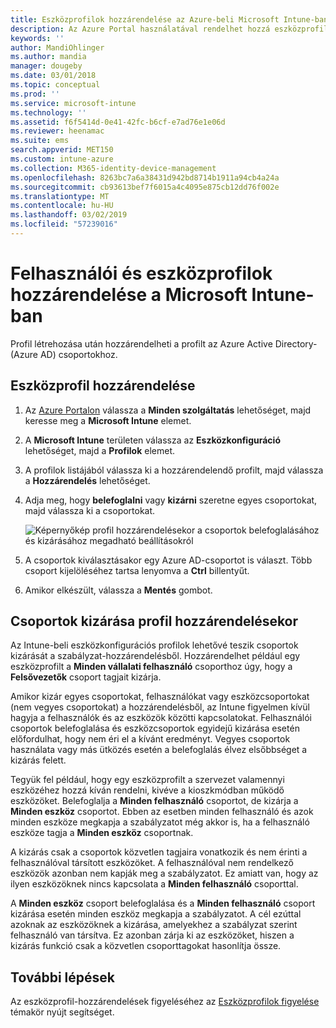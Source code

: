 ```yaml
---
title: Eszközprofilok hozzárendelése az Azure-beli Microsoft Intune-ban | Microsoft Docs
description: Az Azure Portal használatával rendelhet hozzá eszközprofilokat és szabályzatokat a felhasználókhoz és eszközökhöz. Útmutató ahhoz, hogyan zárhat ki csoportokat egy profil-hozzárendelésből a Microsoft InTune-ban.
keywords: ''
author: MandiOhlinger
ms.author: mandia
manager: dougeby
ms.date: 03/01/2018
ms.topic: conceptual
ms.prod: ''
ms.service: microsoft-intune
ms.technology: ''
ms.assetid: f6f5414d-0e41-42fc-b6cf-e7ad76e1e06d
ms.reviewer: heenamac
ms.suite: ems
search.appverid: MET150
ms.custom: intune-azure
ms.collection: M365-identity-device-management
ms.openlocfilehash: 8263bc7a6a38431d942bd8714b1911a94cb4a24a
ms.sourcegitcommit: cb93613bef7f6015a4c4095e875cb12dd76f002e
ms.translationtype: MT
ms.contentlocale: hu-HU
ms.lasthandoff: 03/02/2019
ms.locfileid: "57239016"
---
```

# <a name="assign-user-and-device-profiles-in-microsoft-intune"></a>Felhasználói és eszközprofilok hozzárendelése a Microsoft Intune-ban

Profil létrehozása után hozzárendelheti a profilt az Azure Active Directory- (Azure AD) csoportokhoz.

## <a name="assign-a-device-profile"></a>Eszközprofil hozzárendelése

1. Az [Azure Portalon](https://portal.azure.com) válassza a **Minden szolgáltatás** lehetőséget, majd keresse meg a **Microsoft Intune** elemet.
2. A **Microsoft Intune** területen válassza az **Eszközkonfiguráció** lehetőséget, majd a **Profilok** elemet.
3. A profilok listájából válassza ki a hozzárendelendő profilt, majd válassza a **Hozzárendelés** lehetőséget.
4. Adja meg, hogy **belefoglalni** vagy **kizárni** szeretne egyes csoportokat, majd válassza ki a csoportokat.  

    ![Képernyőkép profil hozzárendelésekor a csoportok belefoglalásához és kizárásához megadható beállításokról](./media/group-include-exclude.png)

5. A csoportok kiválasztásakor egy Azure AD-csoportot is választ. Több csoport kijelöléséhez tartsa lenyomva a **Ctrl** billentyűt.
6. Amikor elkészült, válassza a **Mentés** gombot.

## <a name="exclude-groups-from-a-profile-assignment"></a>Csoportok kizárása profil hozzárendelésekor

Az Intune-beli eszközkonfigurációs profilok lehetővé teszik csoportok kizárását a szabályzat-hozzárendelésből. Hozzárendelhet például egy eszközprofilt a **Minden vállalati felhasználó** csoporthoz úgy, hogy a **Felsővezetők** csoport tagjait kizárja.

Amikor kizár egyes csoportokat, felhasználókat vagy eszközcsoportokat (nem vegyes csoportokat) a hozzárendelésből, az Intune figyelmen kívül hagyja a felhasználók és az eszközök közötti kapcsolatokat. Felhasználói csoportok belefoglalása és eszközcsoportok egyidejű kizárása esetén előfordulhat, hogy nem éri el a kívánt eredményt. Vegyes csoportok használata vagy más ütközés esetén a belefoglalás élvez elsőbbséget a kizárás felett.

Tegyük fel például, hogy egy eszközprofilt a szervezet valamennyi eszközéhez hozzá kíván rendelni, kivéve a kioszkmódban működő eszközöket. Belefoglalja a **Minden felhasználó** csoportot, de kizárja a **Minden eszköz** csoportot. Ebben az esetben minden felhasználó és azok minden eszköze megkapja a szabályzatot még akkor is, ha a felhasználó eszköze tagja a **Minden eszköz** csoportnak.

A kizárás csak a csoportok közvetlen tagjaira vonatkozik és nem érinti a felhasználóval társított eszközöket. A felhasználóval nem rendelkező eszközök azonban nem kapják meg a szabályzatot. Ez amiatt van, hogy az ilyen eszközöknek nincs kapcsolata a **Minden felhasználó** csoporttal.

A **Minden eszköz** csoport belefoglalása és a **Minden felhasználó** csoport kizárása esetén minden eszköz megkapja a szabályzatot. A cél ezúttal azoknak az eszközöknek a kizárása, amelyekhez a szabályzat szerint felhasználó van társítva. Ez azonban zárja ki az eszközöket, hiszen a kizárás funkció csak a közvetlen csoporttagokat hasonlítja össze.

## <a name="next-steps"></a>További lépések
Az eszközprofil-hozzárendelések figyeléséhez az [Eszközprofilok figyelése](device-profile-monitor.md) témakör nyújt segítséget.
